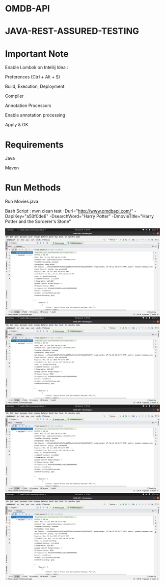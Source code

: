# OMDB-API
# JAVA-REST-ASSURED-TESTING

# Important Note 

Enable Lombok on Intellij Idea :

Preferences (Ctrl + Alt + S)

Build, Execution, Deployment

Compiler

Annotation Processors

Enable annotation processing

Apply & OK


# Requirements
Java

Maven

# Run Methods
Run Movies.java

Bash Script : mvn clean test -Durl="http://www.omdbapi.com/" -DapiKey="a50f0de6" -DsearchWord="Harry Potter" -DmovieTitle="Harry Potter and the Sorcerer's Stone"

![Screenshot1](Screenshots/Screenshot%20from%202021-01-18%2011-57-49.png)
![Screenshot2](Screenshots/Screenshot%20from%202021-01-18%2011-57-49.png)
![Screenshot3](Screenshots/Screenshot%20from%202021-01-18%2011-57-49.png)
![Screenshot4](Screenshots/Screenshot%20from%202021-01-18%2011-57-49.png)

